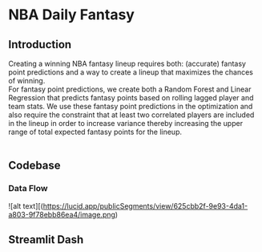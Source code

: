 # NBA Daily Fantasy

## Introduction
Creating a winning NBA fantasy lineup requires both: (accurate) fantasy point predictions and a way to create a lineup that maximizes the chances of winning. 
<br>
For fantasy point predictions, we create both a Random Forest and Linear Regression that predicts fantasy points based on rolling lagged player and team stats. We use these fantasy point predictions in the optimization and also require the constraint that at least two correlated players are included in the lineup in order to increase variance thereby increasing the upper range of total expected fantasy points for the lineup.
<br>
<br>


## Codebase
### Data Flow
![alt text][(https://lucid.app/publicSegments/view/625cbb2f-9e93-4da1-a803-9f78ebb86ea4/image.png)


## Streamlit Dash
